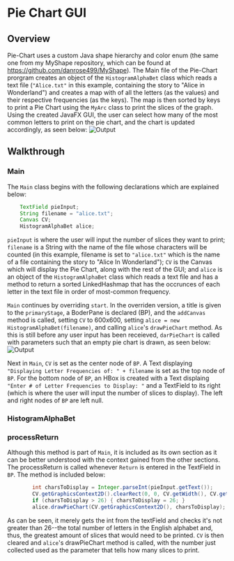 # Pie Chart GUI

## Overview
Pie-Chart uses a custom Java shape hierarchy and color enum (the same one from my MyShape repository, which can be found at https://github.com/danrose499/MyShape). The Main file of the Pie-Chart prorgram creates an object of the ```HistogramAlphaBet``` class which reads a text file (```"Alice.txt"``` in this example, containing the story to "Alice in Wonderland") and creates a map with of all the letters (as the values) and their respective frequencies (as the keys). The map is then sorted by keys to print a Pie Chart using the ```MyArc``` class to print the slices of the graph. Using the created JavaFX GUI, the user can select how many of the most common letters to print on the pie chart, and the chart is updated accordingly, as seen below:
![Output](https://i.imgur.com/lGzdwmw.png?1)

## Walkthrough
### Main
The ```Main``` class begins with the following declarations which are explained below:

```Java    
    TextField pieInput;
    String filename = "alice.txt";
    Canvas CV;
    HistogramAlphaBet alice;
```
```pieInput``` is where the user will input the number of slices they want to print; ```filename``` is a String with the name of the file whose characters will be counted (in this example, filename is set to ```"alice.txt"``` which is the name of a file containing the story to "Alice In Wonderland"); ```CV``` is the Canvas which will display the Pie Chart, along with the rest of the GUI; and ```alice``` is an object of the ```HistogramAlphaBet``` class which reads a text file and has a method to return a sorted LinkedHashmap that has the occrunces of each letter in the text file in order of most-common frequency.  

```Main``` continues by overriding ```start```. In the overriden version, a title is given to the ```primaryStage```, a BoderPane is declared (BP), and the ```addCanvas``` method is called, setting ```CV``` to 600x600, setting ```alice = new HistogramAlphaBet(filename)```, and calling ```alice```'s ```drawPieChart``` method. As this is still before any user input has been receieved, ```darPieChart``` is called with parameters such that an empty pie chart is drawn, as seen below:
![Output](https://i.imgur.com/c6XKphh.png)

Next in ```Main```, ```CV``` is set as the center node of ```BP```. A Text displaying ```"Displaying Letter Frequencies of: " + filename``` is set as the top node of ```BP```. For the bottom node of ```BP```, an HBox is created with a Text displaing ```"Enter # of Letter Frequencies to Display: "``` and a TextField to its right (which is where the user will input the number of slices to display). The left and right nodes of ```BP``` are left null. 

### HistogramAlphaBet
### processReturn
Although this method is part of ```Main```, it is included as its own section as it can be better understood with the context gained from the other sections.
The processReturn is called whenever ```Return``` is entered in the TextField in ```BP```. The method is included below:
```Java
        int charsToDisplay = Integer.parseInt(pieInput.getText());
        CV.getGraphicsContext2D().clearRect(0, 0, CV.getWidth(), CV.getHeight());
        if (charsToDisplay > 26) { charsToDisplay = 26; }
        alice.drawPieChart(CV.getGraphicsContext2D(), charsToDisplay);
```
As can be seen, it merely gets the int from the textField and checks it's not greater than 26--the total number of letters in the English alphabet and, thus, the greatest amount of slices that would need to be printed. ```CV``` is then cleared and ```alice```'s drawPieChart method is called, with the number just collected used as the parameter that tells how many slices to print. 
